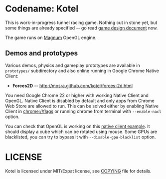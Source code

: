 Codename: Kotel
===============

This is work-in-progress tunnel racing game. Nothing cut in stone yet, but some
things are already specified -- go read [game design document](doc/game-design.md)
now.

The game runs on [Magnum](https://github.com/mosra/magnum) OpenGL engine.

Demos and prototypes
--------------------

Various demos, physics and gameplay prototypes are available in `prototypes/`
subdirectory and also online running in Google Chrome Native Client:

*   **Forces2D** -- http://mosra.github.com/kotel/forces-2d.html

You need Google Chrome 22 or higher with working Native Client and OpenGL.
Native Client is disabled by default and only apps from Chrome Web Store are
allowed to run. This can be solved either by enabling Native Client in
[chrome://flags](chrome://flags) or running chrome from terminal with
`--enable-nacl` option.

You can check that OpenGL is working on this [native client example](http://gonativeclient.appspot.com/dev/demos/sdk_examples/fullscreen_tumbler/fullscreen_tumbler.html).
It should display a cube which can be rotated using mouse. Some GPUs are
blacklisted, you can try to bypass it with `--disable-gpu-blacklist` option.

LICENSE
=======

Kotel is licensed under MIT/Expat license, see [COPYING](COPYING) file for
details.
